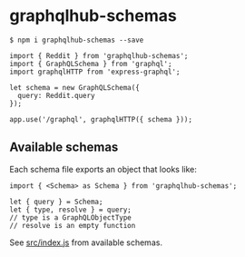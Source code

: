 # graphqlhub-schemas

```
$ npm i graphqlhub-schemas --save

import { Reddit } from 'graphqlhub-schemas';
import { GraphQLSchema } from 'graphql';
import graphqlHTTP from 'express-graphql';

let schema = new GraphQLSchema({
  query: Reddit.query
});

app.use('/graphql', graphqlHTTP({ schema }));
```

## Available schemas

Each schema file exports an object that looks like:

```
import { <Schema> as Schema } from 'graphqlhub-schemas';

let { query } = Schema;
let { type, resolve } = query;
// type is a GraphQLObjectType
// resolve is an empty function
```

See [src/index.js](src/index.js) from available schemas.
